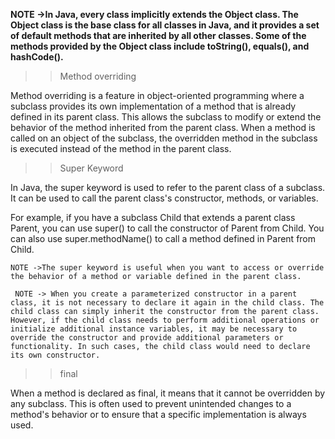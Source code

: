 **NOTE ->In Java, every class implicitly extends the Object class. The Object class is the base class for all classes in Java, and it provides a set of default methods that are inherited by all other classes. Some of the methods provided by the Object class include toString(), equals(), and hashCode().**


>>Method overriding

Method overriding is a feature in object-oriented programming where a subclass provides its own implementation of a method that is already defined in its parent class. This allows the subclass to modify or extend the behavior of the method inherited from the parent class. When a method is called on an object of the subclass, the overridden method in the subclass is executed instead of the method in the parent class.

>>Super Keyword


In Java, the super keyword is used to refer to the parent class of a subclass. It can be used to call the parent class's constructor, methods, or variables.

For example, if you have a subclass Child that extends a parent class Parent, you can use super() to call the constructor of Parent from Child. You can also use super.methodName() to call a method defined in Parent from Child.

```NOTE ->The super keyword is useful when you want to access or override the behavior of a method or variable defined in the parent class.```


``` NOTE -> When you create a parameterized constructor in a parent class, it is not necessary to declare it again in the child class. The child class can simply inherit the constructor from the parent class. However, if the child class needs to perform additional operations or initialize additional instance variables, it may be necessary to override the constructor and provide additional parameters or functionality. In such cases, the child class would need to declare its own constructor.```


>>final

When a method is declared as final, it means that it cannot be overridden by any subclass. This is often used to prevent unintended changes to a method's behavior or to ensure that a specific implementation is always used.